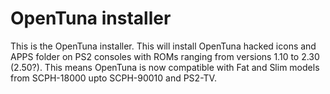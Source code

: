 # OpenTuna installer
This is the OpenTuna installer. This will install OpenTuna hacked icons and APPS folder on PS2 consoles with ROMs ranging from versions 1.10 to 2.30 (2.50?). This means OpenTuna is now compatible with Fat and Slim models from SCPH-18000 upto SCPH-90010 and PS2-TV.  

